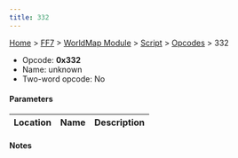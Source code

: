```yaml
---
title: 332
---
```


[Home](../../../../Main%20Page.md) > [FF7](../../../../FF7.md) > [WorldMap Module](../../../WorldMap%20Module.md) > [Script](../../Script.md) > [Opcodes](../Opcodes.md) > 332

-   Opcode: **0x332**
-   Name: unknown
-   Two-word opcode: No

#### Parameters

| Location | Name | Description |
|:--------:|:----:|:-----------:|

#### Notes
